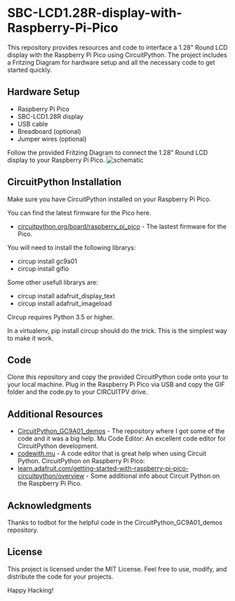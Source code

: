 # SBC-LCD1.28R-display-with-Raspberry-Pi-Pico
This repository provides resources and code to interface a 1.28" Round LCD display with the Raspberry Pi Pico using CircuitPython. The project includes a Fritzing Diagram for hardware setup and all the necessary code to get started quickly.

## Hardware Setup
* Raspberry Pi Pico
* SBC-LCD1.28R display
* USB cable
* Breadboard (optional)
* Jumper wires (optional)

Follow the provided Fritzing Diagram to connect the 1.28" Round LCD display to your Raspberry Pi Pico.
![schematic](https://github.com/SwannSchilling/SBC-LCD1.28R-display-with-Raspberry-Pi-Pico/assets/36327710/dae602ca-ec85-4012-92a0-7daedf0bc375)

## CircuitPython Installation
Make sure you have CircuitPython installed on your Raspberry Pi Pico. 

You can find the latest firmware for the Pico here.
* [circuitpython.org/board/raspberry\_pi\_pico](https://circuitpython.org/board/raspberry_pi_pico/) - The lastest firmware for the Pico.


You will need to install the following librarys:
* circup install gc9a01
* circup install gifio

Some other usefull librarys are:
* circup install adafruit_display_text
* circup install adafruit_imageload

Circup requires Python 3.5 or higher.

In a virtualenv, pip install circup should do the trick. This is the simplest way to make it work.

## Code
Clone this repository and copy the provided CircuitPython code onto your to your local machine.
Plug in the Raspberry Pi Pico via USB and copy the GIF folder and the code.py to your CIRCUITPV drive.

## Additional Resources
* [CircuitPython_GC9A01_demos](https://github.com/todbot/CircuitPython_GC9A01_demos/tree/main) - The repository where I got some of the code and it was a big help.
Mu Code Editor: An excellent code editor for CircuitPython development.
* [codewith.mu](https://codewith.mu/) - A code editor that is great help when using Circuit Python.
CircuitPython on Raspberry Pi Pico: 
* [learn.adafruit.com/getting-started-with-raspberry-pi-pico-circuitpython/overview](https://learn.adafruit.com/getting-started-with-raspberry-pi-pico-circuitpython/overview) - Some additional info about Circuit Python on the Raspberry Pi Pico.

## Acknowledgments
Thanks to todbot for the helpful code in the CircuitPython_GC9A01_demos repository.

## License
This project is licensed under the MIT License. Feel free to use, modify, and distribute the code for your projects.

Happy Hacking!





